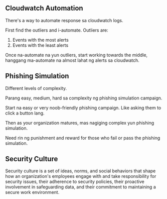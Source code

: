 ## Cloudwatch Automation
There's a way to automate response sa cloudwatch logs.

First find the outliers and i-automate. Outliers are:
1. Events with the most alerts
2. Events with the least alerts

Once na-automate na yun outliers, start working towards the middle, hanggang ma-automate na almost lahat ng alerts sa cloudwatch.
## Phishing Simulation
Different levels of complexity.

Parang easy, medium, hard sa complexity ng phishing simulation campaign.

Start na easy or very noob-friendly phishing campaign. Like asking them to click a button lang.

Then as your organization matures, mas nagiging complex yun phishing simulation.

Need rin ng punishment and reward for those who fail or pass the phishing simulation.
## Security Culture
Security culture is a set of ideas, norms, and social behaviors that shape how an organization's employees engage with and take responsibility for security issues, their adherence to security policies, their proactive involvement in safeguarding data, and their commitment to maintaining a secure work environment.